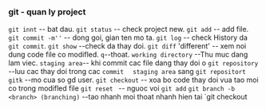 ### git - quan ly project
`git innt` -- bat dau.
`git status` -- check project new.
`git add` -- add file.
`git commit -m''` -- dong goi, gian ten mo ta.
`git log` -- check History da `git commit`.
`git show` --check da thay doi.
`git diff` 'different' -- xem noi dung code file co modifled. 
`q`--thoat.
`working directory` --Thu muc dang lam viec.
`staging area`-- khi commit cac file dang thay doi o
`git repository` --luu cac thay doi trong cac `commit  ` `staging area` sang `git repositort`
`gitk` --mo cua so gd user.
`git checkout` -- xoa bo  code thay doi vua tao moi co trong modifled  file
`git reset ` -- nguoc voi  `git add`
`git branch -b <branch> (branching)` --tao nhanh moi thoat nhanh hien tai
`git checkout <branch>